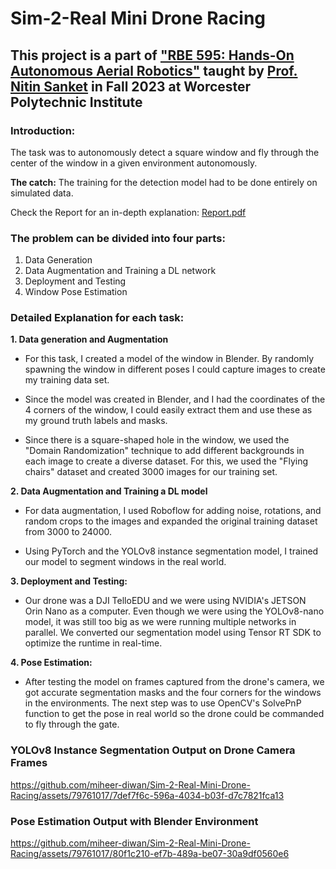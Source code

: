 # Sim-2-Real Mini Drone Racing

## This project is a part of ["RBE 595: Hands-On Autonomous Aerial Robotics"](https://pear.wpi.edu/teaching/rbe595/fall2023.html) taught by [Prof. Nitin Sanket](https://nitinjsanket.github.io/index.html) in Fall 2023 at Worcester Polytechnic Institute

### Introduction: 
The task was to autonomously detect a square window and fly through the center of the window in a given environment autonomously. 


**The catch:** The training for the detection model had to be done entirely on simulated data.

Check the Report for an in-depth explanation: [Report.pdf](Report.pdf)


### The problem can be divided into four parts:
1. Data Generation
2. Data Augmentation and Training a DL network
3. Deployment and Testing
4. Window Pose Estimation

### Detailed Explanation for each task:

**1. Data generation and Augmentation**
- For this task, I created a model of the window in Blender. By randomly spawning the window in different poses I could capture images to create my training data set. 

- Since the model was created in Blender, and I had the coordinates of the 4 corners of the window, I could easily extract them and use these as my ground truth labels and masks.

- Since there is a square-shaped hole in the window, we used the "Domain Randomization" technique to add different backgrounds in each image to create a diverse dataset. For this, we used the "Flying chairs" dataset and created 3000 images for our training set.

**2. Data Augmentation and Training a DL model**
- For data augmentation, I used Roboflow for adding noise, rotations, and random crops to the images and expanded the original training dataset from 3000 to 24000.

- Using PyTorch and the YOLOv8 instance segmentation model, I trained our model to segment windows in the real world.

**3. Deployment and Testing:**
- Our drone was a DJI TelloEDU and we were using NVIDIA's JETSON Orin Nano as a computer. Even though we were using the YOLOv8-nano model, it was still too big as we were running multiple networks in parallel. We converted our segmentation model using Tensor RT SDK to optimize the runtime in real-time.

**4. Pose Estimation:**
- After testing the model on frames captured from the drone's camera, we got accurate segmentation masks and the four corners for the windows in the environments. The next step was to use OpenCV's SolvePnP function to get the pose in real world so the drone could be commanded to fly through the gate.

### YOLOv8 Instance Segmentation Output on Drone Camera Frames
https://github.com/miheer-diwan/Sim-2-Real-Mini-Drone-Racing/assets/79761017/7def7f6c-596a-4034-b03f-d7c7821fca13

### Pose Estimation Output with Blender Environment
https://github.com/miheer-diwan/Sim-2-Real-Mini-Drone-Racing/assets/79761017/80f1c210-ef7b-489a-be07-30a9df0560e6

